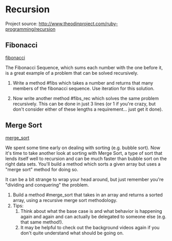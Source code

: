 # Recursion

Project source: http://www.theodinproject.com/ruby-programming/recursion

## Fibonacci

[fibonacci](https://github.com/craftykate/odin-project/tree/master/Chapter_03-Advanced_Ruby/ch03_recursion/fibonacci.rb)

The Fibonacci Sequence, which sums each number with the one before it, is a great example of a problem that can be solved recursively.

1. Write a method #fibs which takes a number and returns that many members of the fibonacci sequence. Use iteration for this solution.

2. Now write another method #fibs_rec which solves the same problem recursively. This can be done in just 3 lines (or 1 if you're crazy, but don't consider either of these lengths a requirement... just get it done).

## Merge Sort

[merge_sort](https://github.com/craftykate/odin-project/tree/master/Chapter_03-Advanced_Ruby/ch03_recursion/merge_sort.rb)

We spent some time early on dealing with sorting (e.g. bubble sort). Now it's time to take another look at sorting with Merge Sort, a type of sort that lends itself well to recursion and can be much faster than bubble sort on the right data sets. You'll build a method which sorts a given array but uses a "merge sort" method for doing so.

It can be a bit strange to wrap your head around, but just remember you're "dividing and conquering" the problem.

1. Build a method #merge_sort that takes in an array and returns a sorted array, using a recursive merge sort methodology.
2. Tips:
	1. Think about what the base case is and what behavior is happening again and again and can actually be delegated to someone else (e.g. that same method!).
	2. It may be helpful to check out the background videos again if you don't quite understand what should be going on.